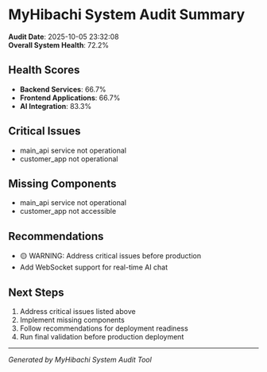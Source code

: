 # MyHibachi System Audit Summary

**Audit Date**: 2025-10-05 23:32:08  
**Overall System Health**: 72.2%

## Health Scores
- **Backend Services**: 66.7%
- **Frontend Applications**: 66.7%
- **AI Integration**: 83.3%

## Critical Issues
- main_api service not operational
- customer_app not operational

## Missing Components
- main_api service not operational
- customer_app not accessible

## Recommendations
- 🟡 WARNING: Address critical issues before production
- Add WebSocket support for real-time AI chat

## Next Steps
1. Address critical issues listed above
2. Implement missing components
3. Follow recommendations for deployment readiness
4. Run final validation before production deployment

---
*Generated by MyHibachi System Audit Tool*
